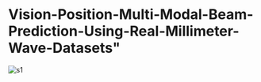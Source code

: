 # Vision-Position-Multi-Modal-Beam-Prediction-Using-Real-Millimeter-Wave-Datasets" 
![s1](https://user-images.githubusercontent.com/80635318/196522926-79fb25c7-07b5-40ae-bd7c-e04fdd0459ef.PNG)
